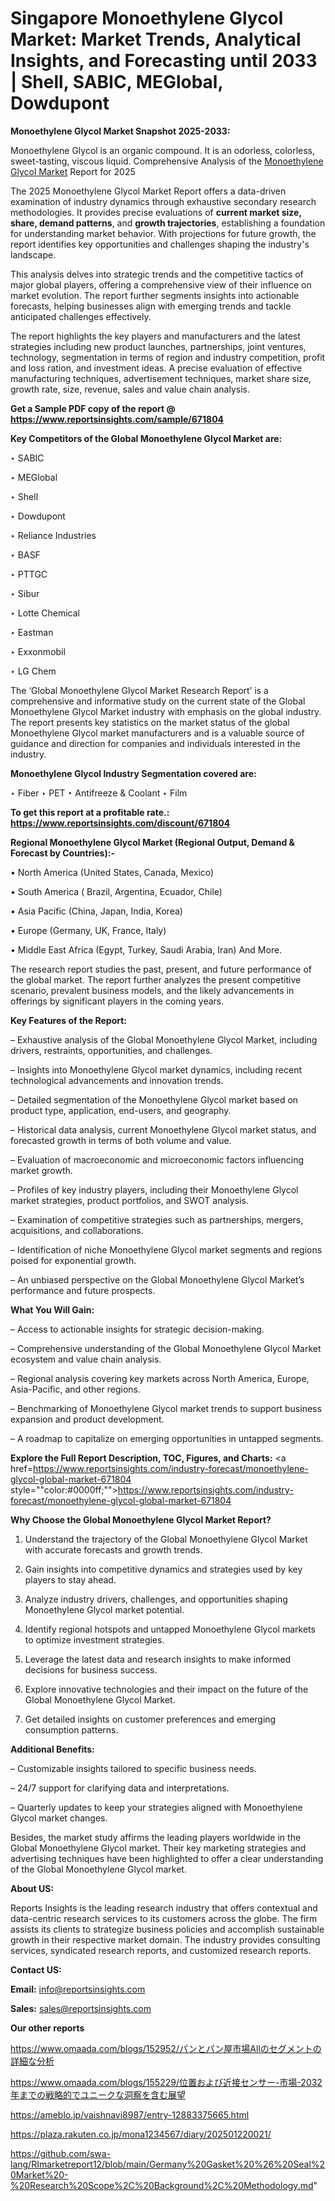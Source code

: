 # Singapore Monoethylene Glycol Market: Market Trends, Analytical Insights, and Forecasting until 2033 | Shell, SABIC, MEGlobal, Dowdupont

<strong>Monoethylene Glycol Market Snapshot 2025-2033:</strong>

Monoethylene Glycol is an organic compound. It is an odorless, colorless, sweet-tasting, viscous liquid. Comprehensive Analysis of the <a href=https://www.reportsinsights.com/sample/671804>Monoethylene Glycol Market</a> Report for 2025

The 2025 Monoethylene Glycol Market Report offers a data-driven examination of industry dynamics through exhaustive secondary research methodologies. It provides precise evaluations of <strong>current market size, share, demand patterns</strong>, and <strong>growth trajectories</strong>, establishing a foundation for understanding market behavior. With projections for future growth, the report identifies key opportunities and challenges shaping the industry's landscape.

This analysis delves into strategic trends and the competitive tactics of major global players, offering a comprehensive view of their influence on market evolution. The report further segments insights into actionable forecasts, helping businesses align with emerging trends and tackle anticipated challenges effectively.

The report highlights the key players and manufacturers and the latest strategies including new product launches, partnerships, joint ventures, technology, segmentation in terms of region and industry competition, profit and loss ration, and investment ideas. A precise evaluation of effective manufacturing techniques, advertisement techniques, market share size, growth rate, size, revenue, sales and value chain analysis.

<strong>Get a Sample PDF copy of the report @ <a href=https://www.reportsinsights.com/sample/671804 style=color:#0000ff;>https://www.reportsinsights.com/sample/671804</a></strong>

<strong>Key Competitors of the Global Monoethylene Glycol Market are:</strong>

‣ SABIC

‣ MEGlobal

‣ Shell

‣ Dowdupont

‣ Reliance Industries

‣ BASF

‣ PTTGC

‣ Sibur

‣ Lotte Chemical

‣ Eastman

‣ Exxonmobil

‣ LG Chem

The ‘Global Monoethylene Glycol Market Research Report’ is a comprehensive and informative study on the current state of the Global Monoethylene Glycol Market industry with emphasis on the global industry. The report presents key statistics on the market status of the global Monoethylene Glycol market manufacturers and is a valuable source of guidance and direction for companies and individuals interested in the industry.

<strong>Monoethylene Glycol Industry Segmentation covered are:</strong>

‣ Fiber
‣ PET
‣ Antifreeze & Coolant
‣ Film

<strong>To get this report at a profitable rate.: <a href=https://www.reportsinsights.com/discount/671804 style=color:#0000ff;>https://www.reportsinsights.com/discount/671804</a></strong>

<strong>Regional Monoethylene Glycol Market (Regional Output, Demand &amp; Forecast by Countries):-</strong>

• North America (United States, Canada, Mexico)

• South America ( Brazil, Argentina, Ecuador, Chile)

• Asia Pacific (China, Japan, India, Korea)

• Europe (Germany, UK, France, Italy)

• Middle East Africa (Egypt, Turkey, Saudi Arabia, Iran) And More.

The research report studies the past, present, and future performance of the global market. The report further analyzes the present competitive scenario, prevalent business models, and the likely advancements in offerings by significant players in the coming years.

<strong>Key Features of the Report:</strong>

– Exhaustive analysis of the Global Monoethylene Glycol Market, including drivers, restraints, opportunities, and challenges.

– Insights into Monoethylene Glycol market dynamics, including recent technological advancements and innovation trends.

– Detailed segmentation of the Monoethylene Glycol market based on product type, application, end-users, and geography.

– Historical data analysis, current Monoethylene Glycol market status, and forecasted growth in terms of both volume and value.

– Evaluation of macroeconomic and microeconomic factors influencing market growth.

– Profiles of key industry players, including their Monoethylene Glycol market strategies, product portfolios, and SWOT analysis.

– Examination of competitive strategies such as partnerships, mergers, acquisitions, and collaborations.

– Identification of niche Monoethylene Glycol market segments and regions poised for exponential growth.

– An unbiased perspective on the Global Monoethylene Glycol Market’s performance and future prospects.

<strong>What You Will Gain:</strong>

– Access to actionable insights for strategic decision-making.

– Comprehensive understanding of the Global Monoethylene Glycol Market ecosystem and value chain analysis.

– Regional analysis covering key markets across North America, Europe, Asia-Pacific, and other regions.

– Benchmarking of Monoethylene Glycol market trends to support business expansion and product development.

– A roadmap to capitalize on emerging opportunities in untapped segments.

<strong>Explore the Full Report Description, TOC, Figures, and Charts:</strong>
<a href=https://www.reportsinsights.com/industry-forecast/monoethylene-glycol-global-market-671804 style=""color:#0000ff;"">https://www.reportsinsights.com/industry-forecast/monoethylene-glycol-global-market-671804</a>

<strong>Why Choose the Global Monoethylene Glycol Market Report?</strong>

1. Understand the trajectory of the Global Monoethylene Glycol Market with accurate forecasts and growth trends.

2. Gain insights into competitive dynamics and strategies used by key players to stay ahead.

3. Analyze industry drivers, challenges, and opportunities shaping Monoethylene Glycol market potential.

4. Identify regional hotspots and untapped Monoethylene Glycol markets to optimize investment strategies.

5. Leverage the latest data and research insights to make informed decisions for business success.

6. Explore innovative technologies and their impact on the future of the Global Monoethylene Glycol Market.

7. Get detailed insights on customer preferences and emerging consumption patterns.

<strong>Additional Benefits:</strong>

– Customizable insights tailored to specific business needs.

– 24/7 support for clarifying data and interpretations.

– Quarterly updates to keep your strategies aligned with Monoethylene Glycol market changes.

Besides, the market study affirms the leading players worldwide in the Global Monoethylene Glycol market. Their key marketing strategies and advertising techniques have been highlighted to offer a clear understanding of the Global Monoethylene Glycol market.

<strong><strong>About US</strong>:</strong>

Reports Insights is the leading research industry that offers contextual and data-centric research services to its customers across the globe. The firm assists its clients to strategize business policies and accomplish sustainable growth in their respective market domain. The industry provides consulting services, syndicated research reports, and customized research reports.

<strong>Contact US:</strong>

<p class=><b>Email:</b> <a href=mailto:info@reportsinsights.com>info@reportsinsights.com</a></p>
<p class=><b>Sales:</b> <a href=mailto:sales@reportsinsights.com>sales@reportsinsights.com</a></p>

<strong>Our other reports</strong>

<a href=https://www.omaada.com/blogs/152952/パンとパン屋市場Allのセグメントの詳細な分析>https://www.omaada.com/blogs/152952/パンとパン屋市場Allのセグメントの詳細な分析</a>

<a href=https://www.omaada.com/blogs/155229/位置および近接センサー-市場-2032年までの戦略的でユニークな洞察を含む展望>https://www.omaada.com/blogs/155229/位置および近接センサー-市場-2032年までの戦略的でユニークな洞察を含む展望</a>

<a href=https://ameblo.jp/vaishnavi8987/entry-12883375665.html>https://ameblo.jp/vaishnavi8987/entry-12883375665.html</a>

<a href=https://plaza.rakuten.co.jp/mona1234567/diary/202501220021/>https://plaza.rakuten.co.jp/mona1234567/diary/202501220021/</a>

<a href=https://github.com/swa-lang/RImarketreport12/blob/main/Germany%20Gasket%20%26%20Seal%20Market%20-%20Research%20Scope%2C%20Background%2C%20Methodology.md>https://github.com/swa-lang/RImarketreport12/blob/main/Germany%20Gasket%20%26%20Seal%20Market%20-%20Research%20Scope%2C%20Background%2C%20Methodology.md</a>"
